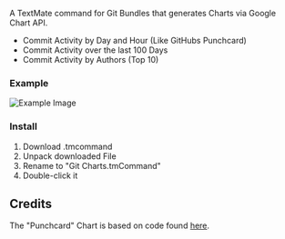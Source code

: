 A TextMate command for Git Bundles that generates Charts via Google Chart API.

- Commit Activity by Day and Hour (Like GitHubs Punchcard)
- Commit Activity over the last 100 Days
- Commit Activity by Authors (Top 10)

### Example ###

![Example Image](https://github.com/tagedieb/git-chart-tmcommand/raw/master/example.png)

### Install ###

1. Download .tmcommand
2. Unpack downloaded File
3. Rename to "Git Charts.tmCommand"
4. Double-click it

## Credits ##

The "Punchcard" Chart is based on code found [here](http://markelikalderon.com/2008/05/14/git-scatter-graph-for-textmate/ "Git Scatter Graph for TextMate").